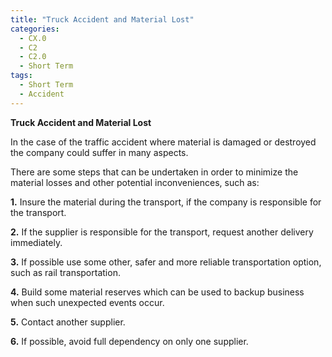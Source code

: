 ```yaml
---
title: "Truck Accident and Material Lost"
categories:
  - CX.0
  - C2
  - C2.0
  - Short Term
tags:
  - Short Term
  - Accident
---
```


**Truck Accident and Material Lost**

In the case of the traffic accident where material is damaged or destroyed the company could suffer in many aspects. 

There are some steps that can be undertaken in order to minimize the material losses and other potential inconveniences, such as:

**1.** Insure the material during the transport, if the company is responsible for the transport.

**2.** If the supplier is responsible for the transport, request another delivery immediately.

**3.** If possible use some other, safer and more reliable transportation option, such as rail transportation.

**4.** Build some material reserves which can be used to backup business when such unexpected events occur.

**5.** Contact another supplier.

**6.** If possible, avoid full dependency on only one supplier.

